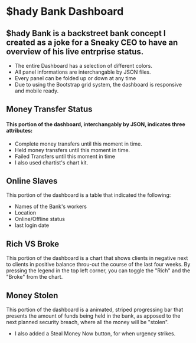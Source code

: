 # $hady Bank Dashboard
## $hady Bank is a backstreet bank concept I created as a joke for a Sneaky CEO to have an overview of his live entrprise status.
- The entire Dashboard has a selection of different colors.
- All panel informations are interchangable by JSON files.
- Every panel can be folded up or down at any time
- Due to using the Bootstrap grid system, the dashboard is responsive and mobile ready.
## Money Transfer Status 
#### This portion of the dashboard, interchangably by JSON, indicates three attributes: 
- Complete money transfers until this moment in time.
- Held money transfers until this moment in time.
- Failed Transfers until this moment in time
- I also used chartist's chart kit. 
## Online Slaves
This portion of the dashboard is a table that indicated the following:
- Names of the Bank's workers
- Location
- Online/Offline status
- last login date
## Rich VS Broke
This portion of the dashboard is a chart that shows clients in negative next to clients in positive balance throu-out the course of the last four weeks. 
By pressing the legend in the top left corner, you can toggle the "Rich" and the "Broke" from the chart.
## Money Stolen
This portion of the dashboard is a animated, striped progressing bar that presents the amount of funds being held in the bank, as apposed to the next planned security breach, where all the money will be "stolen". 
- I also added a Steal Money Now button, for when urgency strikes.
